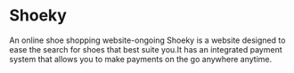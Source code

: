 # Shoeky
  An online shoe shopping website-ongoing
Shoeky is a website designed to ease the search for shoes that best suite you.It has an integrated payment system that allows you to make payments on the go anywhere anytime.

